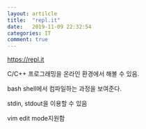 ```yaml
---
layout: artilcle
title:  "repl.it"
date:   2019-11-09 22:32:54
categories: IT
comment: true
---
```


https://repl.it

C/C++ 프로그래밍을 온라인 환경에서 해볼 수 있음.

bash shell에서 컴파일하는 과정을 보여준다.

stdin, stdout을 이용할 수 있음

vim edit mode지원함
